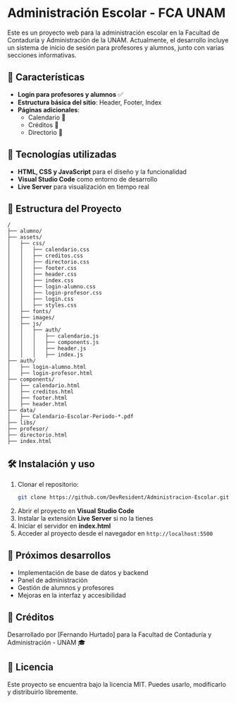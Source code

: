 # Administración Escolar - FCA UNAM

Este es un proyecto web para la administración escolar en la Facultad de Contaduría y Administración de la UNAM. Actualmente, el desarrollo incluye un sistema de inicio de sesión para profesores y alumnos, junto con varias secciones informativas.

## 📌 Características
- **Login para profesores y alumnos** ✅
- **Estructura básica del sitio**: Header, Footer, Index
- **Páginas adicionales**:
  - Calendario 📅
  - Créditos 🙌
  - Directorio 📖

## 🚀 Tecnologías utilizadas
- **HTML, CSS y JavaScript** para el diseño y la funcionalidad
- **Visual Studio Code** como entorno de desarrollo
- **Live Server** para visualización en tiempo real

## 📂 Estructura del Proyecto
```
/
├── alumno/
├── assets/
│   ├── css/
│   │   ├── calendario.css
│   │   ├── creditos.css
│   │   ├── directorio.css
│   │   ├── footer.css
│   │   ├── header.css
│   │   ├── index.css
│   │   ├── login-alumno.css
│   │   ├── login-profesor.css
│   │   ├── login.css
│   │   ├── styles.css
│   ├── fonts/
│   ├── images/
│   ├── js/
│   │   ├── auth/
│   │   │   ├── calendario.js
│   │   │   ├── components.js
│   │   │   ├── header.js
│   │   │   ├── index.js
├── auth/
│   ├── login-alumno.html
│   ├── login-profesor.html
├── components/
│   ├── calendario.html
│   ├── creditos.html
│   ├── footer.html
│   ├── header.html
├── data/
│   ├── Calendario-Escolar-Periodo-*.pdf
├── libs/
├── profesor/
├── directorio.html
├── index.html
```

## 🛠 Instalación y uso
1. Clonar el repositorio:
   ```bash
   git clone https://github.com/DevResident/Administracion-Escolar.git
   ```
2. Abrir el proyecto en **Visual Studio Code**
3. Instalar la extensión **Live Server** si no la tienes
4. Iniciar el servidor en **index.html**
5. Acceder al proyecto desde el navegador en `http://localhost:5500`

## 📌 Próximos desarrollos
- Implementación de base de datos y backend
- Panel de administración
- Gestión de alumnos y profesores
- Mejoras en la interfaz y accesibilidad

## 📜 Créditos
Desarrollado por [Fernando Hurtado] para la Facultad de Contaduría y Administración - UNAM 🎓

## 📄 Licencia
Este proyecto se encuentra bajo la licencia MIT. Puedes usarlo, modificarlo y distribuirlo libremente.
